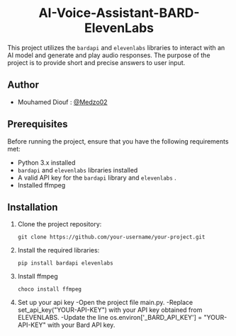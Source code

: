 
<p align="center">
    <h1 align="center">AI-Voice-Assistant-BARD-ElevenLabs</h1>
</p>


This project utilizes the `bardapi` and `elevenlabs` libraries to interact with an AI model and generate and play audio responses. The purpose of the project is to provide short and precise answers to user input.

## Author
 - Mouhamed Diouf : [@Medzo02](https://github.com/Medzo02)
## Prerequisites

Before running the project, ensure that you have the following requirements met:

- Python 3.x installed
- `bardapi` and `elevenlabs` libraries installed
- A valid API key for the `bardapi` library and `elevenlabs` .
- Installed ffmpeg

## Installation

1. Clone the project repository:

   ```shell
   git clone https://github.com/your-username/your-project.git
2. Install the required libraries:
   ```shell
   pip install bardapi elevenlabs
3. Install ffmpeg
   ```shell
   choco install ffmpeg
4. Set up your api key
   -Open the project file main.py.
   -Replace set_api_key("YOUR-API-KEY") with your API key obtained from ELEVENLABS.
   -Update the line os.environ['_BARD_API_KEY'] = "YOUR-API-KEY" with your Bard API key.
   
